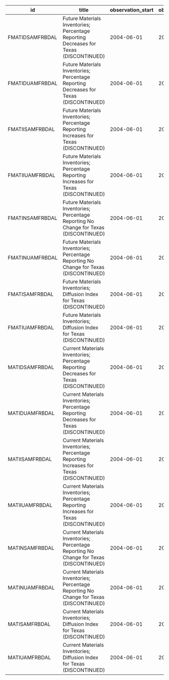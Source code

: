 | id              | title                                                                                  | observation_start   | observation_end   |
|-----------------|----------------------------------------------------------------------------------------|---------------------|-------------------|
| FMATIDSAMFRBDAL | Future Materials Inventories; Percentage Reporting Decreases for Texas (DISCONTINUED)  | 2004-06-01          | 2017-12-01        |
| FMATIDUAMFRBDAL | Future Materials Inventories; Percentage Reporting Decreases for Texas (DISCONTINUED)  | 2004-06-01          | 2017-12-01        |
| FMATIISAMFRBDAL | Future Materials Inventories; Percentage Reporting Increases for Texas (DISCONTINUED)  | 2004-06-01          | 2017-12-01        |
| FMATIIUAMFRBDAL | Future Materials Inventories; Percentage Reporting Increases for Texas (DISCONTINUED)  | 2004-06-01          | 2017-12-01        |
| FMATINSAMFRBDAL | Future Materials Inventories; Percentage Reporting No Change for Texas (DISCONTINUED)  | 2004-06-01          | 2017-12-01        |
| FMATINUAMFRBDAL | Future Materials Inventories; Percentage Reporting No Change for Texas (DISCONTINUED)  | 2004-06-01          | 2017-12-01        |
| FMATISAMFRBDAL  | Future Materials Inventories; Diffusion Index for Texas (DISCONTINUED)                 | 2004-06-01          | 2017-12-01        |
| FMATIUAMFRBDAL  | Future Materials Inventories; Diffusion Index for Texas (DISCONTINUED)                 | 2004-06-01          | 2017-12-01        |
| MATIDSAMFRBDAL  | Current Materials Inventories; Percentage Reporting Decreases for Texas (DISCONTINUED) | 2004-06-01          | 2017-12-01        |
| MATIDUAMFRBDAL  | Current Materials Inventories; Percentage Reporting Decreases for Texas (DISCONTINUED) | 2004-06-01          | 2017-12-01        |
| MATIISAMFRBDAL  | Current Materials Inventories; Percentage Reporting Increases for Texas (DISCONTINUED) | 2004-06-01          | 2017-12-01        |
| MATIIUAMFRBDAL  | Current Materials Inventories; Percentage Reporting Increases for Texas (DISCONTINUED) | 2004-06-01          | 2017-12-01        |
| MATINSAMFRBDAL  | Current Materials Inventories; Percentage Reporting No Change for Texas (DISCONTINUED) | 2004-06-01          | 2017-12-01        |
| MATINUAMFRBDAL  | Current Materials Inventories; Percentage Reporting No Change for Texas (DISCONTINUED) | 2004-06-01          | 2017-12-01        |
| MATISAMFRBDAL   | Current Materials Inventories; Diffusion Index for Texas (DISCONTINUED)                | 2004-06-01          | 2017-12-01        |
| MATIUAMFRBDAL   | Current Materials Inventories; Diffusion Index for Texas (DISCONTINUED)                | 2004-06-01          | 2017-12-01        |